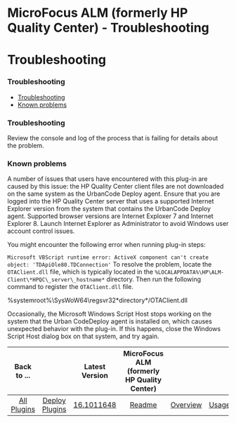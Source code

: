
MicroFocus ALM (formerly HP Quality Center) - Troubleshooting
=============================================================

# Troubleshooting



### Troubleshooting




 


* [Troubleshooting](#trouble)
* [Known problems](#known_problems)



### **Troubleshooting**



Review the console and log of the process that is failing for details about the problem.




### **Known problems**



A number of issues that users have encountered with this plug-in are caused by this issue: the HP Quality Center client files are not downloaded on the same system as the UrbanCode Deploy agent. Ensure that you are logged into the HP Quality Center server that uses a supported Internet Explorer version from the system that contains the UrbanCode Deploy agent. Supported browser versions are Internet Exploxer 7 and Internet Explorer 8. Launch Internet Explorer as Administrator to avoid Windows user account control issues.




You might encounter the following error when running plug-in steps:



`Microsoft VBScript runtime error: ActiveX component can't create object: 'TDApiOle80.TDConnection'`
To resolve the problem, locate the `OTAClient.dll` file, which is typically located in the `%LOCALAPPDATA%\HP\ALM-Client\*HPQC\_server\_hostname*` directory. Then run the following command to register the `OTAClient.dll` file.



%systemroot%\SysWoW64\regsvr32\*directory*/OTAClient.dll

Occasionally, the Microsoft Windows Script Host stops working on the system that the Urban CodeDeploy agent is installed on, which causes unexpected behavior with the plug-in. If this happens, close the Windows Script Host dialog box on that system, and try again.




|Back to ...||Latest Version|MicroFocus ALM (formerly HP Quality Center) |||||
| :---: | :---: | :---: | :---: | :---: | :---: | :---: | :---: |
|[All Plugins](../../index.md)|[Deploy Plugins](../README.md)|[16.1011648](https://raw.githubusercontent.com/UrbanCode/IBM-UCD-PLUGINS/main/files/HPQualityCenter/HPQualityCenter-16.1011648.zip)|[Readme](README.md)|[Overview](overview.md)|[Usage](usage.md)|[Steps](steps.md)|[Downloads](downloads.md)|
